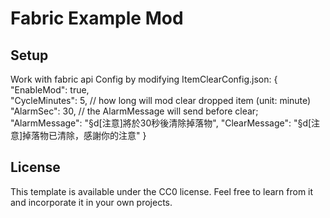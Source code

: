 # Fabric Example Mod

## Setup

Work with fabric api
Config by modifying ItemClearConfig.json:
    {
  "EnableMod": true,        
  "CycleMinutes": 5,          // how long will mod clear dropped item (unit: minute)
  "AlarmSec": 30,             // the AlarmMessage will send before clear;
  "AlarmMessage": "§d[注意]將於30秒後清除掉落物",
  "ClearMessage": "§d[注意]掉落物已清除，感謝你的注意"
}

## License

This template is available under the CC0 license. Feel free to learn from it and incorporate it in your own projects.
